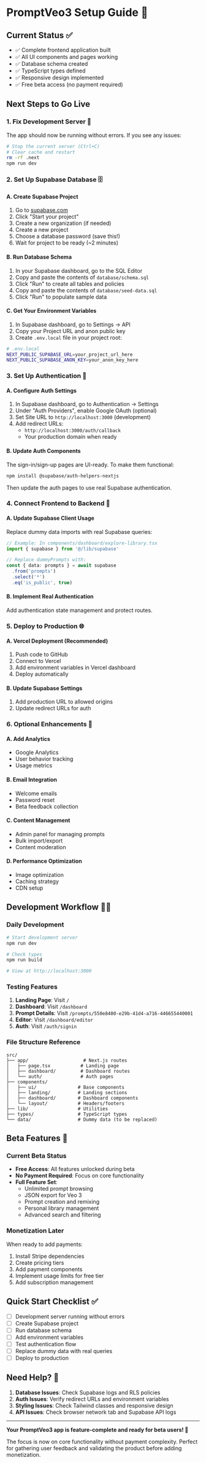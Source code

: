 # PromptVeo3 Setup Guide 🚀

## Current Status ✅
- ✅ Complete frontend application built
- ✅ All UI components and pages working
- ✅ Database schema created
- ✅ TypeScript types defined
- ✅ Responsive design implemented
- ✅ Free beta access (no payment required)

## Next Steps to Go Live

### 1. Fix Development Server 🔧

The app should now be running without errors. If you see any issues:

```bash
# Stop the current server (Ctrl+C)
# Clear cache and restart
rm -rf .next
npm run dev
```

### 2. Set Up Supabase Database 🗄️

#### A. Create Supabase Project
1. Go to [supabase.com](https://supabase.com)
2. Click "Start your project"
3. Create a new organization (if needed)
4. Create a new project
5. Choose a database password (save this!)
6. Wait for project to be ready (~2 minutes)

#### B. Run Database Schema
1. In your Supabase dashboard, go to the SQL Editor
2. Copy and paste the contents of `database/schema.sql`
3. Click "Run" to create all tables and policies
4. Copy and paste the contents of `database/seed-data.sql`
5. Click "Run" to populate sample data

#### C. Get Your Environment Variables
1. In Supabase dashboard, go to Settings → API
2. Copy your Project URL and anon public key
3. Create `.env.local` file in your project root:

```bash
# .env.local
NEXT_PUBLIC_SUPABASE_URL=your_project_url_here
NEXT_PUBLIC_SUPABASE_ANON_KEY=your_anon_key_here
```

### 3. Set Up Authentication 🔐

#### A. Configure Auth Settings
1. In Supabase dashboard, go to Authentication → Settings
2. Under "Auth Providers", enable Google OAuth (optional)
3. Set Site URL to `http://localhost:3000` (development)
4. Add redirect URLs:
   - `http://localhost:3000/auth/callback`
   - Your production domain when ready

#### B. Update Auth Components
The sign-in/sign-up pages are UI-ready. To make them functional:

```bash
npm install @supabase/auth-helpers-nextjs
```

Then update the auth pages to use real Supabase authentication.

### 4. Connect Frontend to Backend 🔌

#### A. Update Supabase Client Usage
Replace dummy data imports with real Supabase queries:

```typescript
// Example: In components/dashboard/explore-library.tsx
import { supabase } from '@/lib/supabase'

// Replace dummyPrompts with:
const { data: prompts } = await supabase
  .from('prompts')
  .select('*')
  .eq('is_public', true)
```

#### B. Implement Real Authentication
Add authentication state management and protect routes.

### 5. Deploy to Production 🌐

#### A. Vercel Deployment (Recommended)
1. Push code to GitHub
2. Connect to Vercel
3. Add environment variables in Vercel dashboard
4. Deploy automatically

#### B. Update Supabase Settings
1. Add production URL to allowed origins
2. Update redirect URLs for auth

### 6. Optional Enhancements 🎯

#### A. Add Analytics
- Google Analytics
- User behavior tracking
- Usage metrics

#### B. Email Integration
- Welcome emails
- Password reset
- Beta feedback collection

#### C. Content Management
- Admin panel for managing prompts
- Bulk import/export
- Content moderation

#### D. Performance Optimization
- Image optimization
- Caching strategy
- CDN setup

## Development Workflow 👨‍💻

### Daily Development
```bash
# Start development server
npm run dev

# Check types
npm run build

# View at http://localhost:3000
```

### Testing Features
1. **Landing Page**: Visit `/` 
2. **Dashboard**: Visit `/dashboard`
3. **Prompt Details**: Visit `/prompts/550e8400-e29b-41d4-a716-446655440001`
4. **Editor**: Visit `/dashboard/editor`
5. **Auth**: Visit `/auth/signin`

### File Structure Reference
```
src/
├── app/                    # Next.js routes
│   ├── page.tsx           # Landing page
│   ├── dashboard/         # Dashboard routes
│   └── auth/              # Auth pages
├── components/
│   ├── ui/               # Base components
│   ├── landing/          # Landing sections
│   ├── dashboard/        # Dashboard components
│   └── layout/           # Headers/footers
├── lib/                  # Utilities
├── types/                # TypeScript types
└── data/                 # Dummy data (to be replaced)
```

## Beta Features 🎉

### Current Beta Status
- **Free Access**: All features unlocked during beta
- **No Payment Required**: Focus on core functionality
- **Full Feature Set**: 
  - Unlimited prompt browsing
  - JSON export for Veo 3
  - Prompt creation and remixing
  - Personal library management
  - Advanced search and filtering

### Monetization Later
When ready to add payments:
1. Install Stripe dependencies
2. Create pricing tiers
3. Add payment components
4. Implement usage limits for free tier
5. Add subscription management

## Quick Start Checklist ✅

- [ ] Development server running without errors
- [ ] Create Supabase project
- [ ] Run database schema
- [ ] Add environment variables
- [ ] Test authentication flow
- [ ] Replace dummy data with real queries
- [ ] Deploy to production

## Need Help? 💬

1. **Database Issues**: Check Supabase logs and RLS policies
2. **Auth Issues**: Verify redirect URLs and environment variables
3. **Styling Issues**: Check Tailwind classes and responsive design
4. **API Issues**: Check browser network tab and Supabase API logs

---

**Your PromptVeo3 app is feature-complete and ready for beta users! 🎉**

The focus is now on core functionality without payment complexity. Perfect for gathering user feedback and validating the product before adding monetization. 